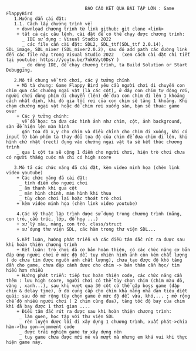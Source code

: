                                   BÁO CÁO KẾT QUẢ BÀI TẬP LỚN : Game FlappyBird
       1.Hướng dẫn cài đặt:
       1.1. Cách lấy chương trình về:
        + download chương trình từ link github: git clone <link>
        + tất cả các câu lệnh, cài đặt để có thể chạy được chương trình:
          _ IDE sử dụng : Visual Studio 2022
          _ các file cần cài đặt: SDL2, SDL_ttf(SDL_ttf 2.0.14), SDL_image, SDL_mixer (SDL_mixer2.0.2), sau đó add path các đường link đến các file này trong Visual Studio 2022   (xem cách cài đặt chi tiết tại youtube: https://youtu.be/7nkKVyt0DsY )
          _ do dùng IDE, để chạy chương trình, ta Build Solution or Start Debugging.
          
       2.Mô tả chung về trò chơi, các ý tưởng chính
        + Mô tả chung: Game Flappy Bird yêu cầu người chơi di chuyển con chim qua các chướng ngại vật (là các cột), ở đây con chim tự động rơi, người chơi dùng phím di chuyển (lên) để đưa con chim đi lên 1 khoảng cách nhất định, khi đó gia tốc rơi của con chim sẽ tăng 1 khoảng. Khi chạm chướng ngại vật hoặc để chim rơi xuống sàn, bạn sẽ thua: game over
        + Các ý tưởng chính:
        _ về đồ họa: ta đưa các hình ảnh như chim, cột, ảnh background, sàn để hiện lện màn hình
        _ gán tọa độ x,y cho chim và điều chỉnh cho chim đi xuống, khi có input từ bàn phím ta thay đổi tọa độ của chim để đưa chim đi lên, khi hình chữ nhật (rect) đụng vào chướng ngại vật ta sẽ kết thúc chương trình
        _ qua 1 cột ta sẽ cộng 1 điểm cho người chơi, hiện trò chơi chưa có người thắng cuộc mà chỉ có high score
        
       3.Mô tả các chức năng đã cài đặt, kèm video minh họa (chèn link video youtube)
        + Các chức năng đã cài đặt:
         _ tính điểm cho người chơi
         _ âm thanh khi qua cột
         _ màn hình chính, màn hình khi thua
         _ tùy chọn chơi lại hoặc thoát trò chơi
        + kèm video minh họa (chèn link video youtube)
        
        4.Các kỹ thuật lập trình được sử dụng trong chương trình (mảng, con trỏ, cấu trúc, lớp, đồ họa ...)
        + xử lý xâu, mảng, con trỏ, class/struct
        + sử dụng thư viện SDL, các hàm trong thư viện SDL...
        
        5.Kết luận, hướng phát triển và các điều tâm đắc rút ra được sau khi hoàn thiện chương trình
        + Kết luận: trò chơi đã cơ bản hoàn thiện, có các chức năng cơ bản đáp ứng người chơi ở mức độ dễ, tuy nhiên hình ảnh còn kém chất lượng ( do chưa tìm được nguồn ảnh chất lượng), chưa tạo được độ khó tăng dần cho game, chưa đập cánh được cho chim -> bản thân cần học/ tìm hiểu hơn nhiều
        + Hướng phát triển: tiếp tục hoàn thiện code, các chức năng cần thêm : lưu high score, người chơi có thể tùy chọn chim (chim màu đỏ, vàng , xanh...), sau khi vượt qua 30 cột có thể gặp boss game (đập chim & delay time), ở đó cung cấp cho chim khả năng nhả đạn tiêu diệt quái; sau đó mở rộng tùy chọn game ở mức độ dễ, vừa, khó,... ; mở rộng chế độ nhiều người chơi ( 2 chim cùng đua), tăng tốc độ bay của chim khi đã bay được 1 thơi gian ....
        + Điều tâm đắc rút ra được sau khi hoàn thiện chương trình: 
         _ làm quen, học tập với thư viện SDL
         _ rèn luyện được lối đi xây dựng 1 chương trình, xuất phát->chia hàm->thu gọn->comment code
         _ được trải nghiệm game tự xây dựng nên
         _ tuy game chưa được mới mẻ và mượt mà nhưng em khá vui khi thực hiện game này.
        
